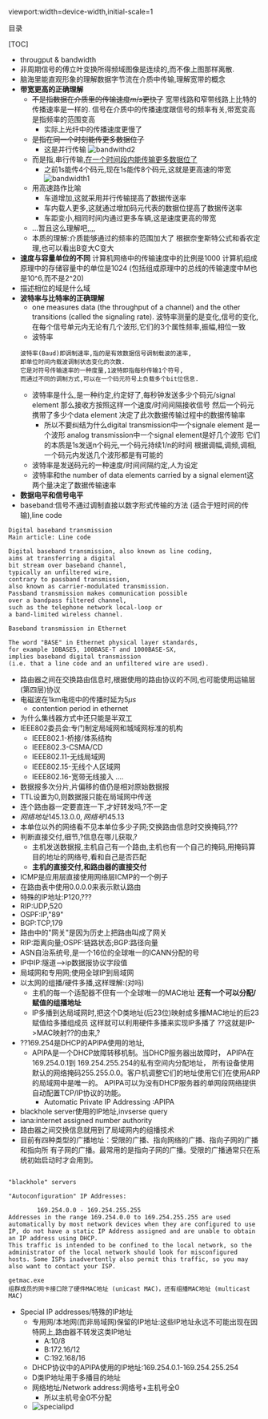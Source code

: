 viewport:width=device-width,initial-scale=1

目录

[TOC]

+ througput & bandwidth
+ 非周期信号的傅立叶变换所得频域图像是连续的,而不像上图那样离散.
+ 脑海里能直观形象的理解数据字节流在介质中传输,理解宽带的概念
+ **带宽更高的正确理解**
	- ~~不是指数据在介质里的传输速度$m/s$更快了~~
	宽带线路和窄带线路上比特的传播速率是一样的.
	信号在介质中的传播速度跟信号的频率有关,带宽变高是指频率的范围变高
		+ 实际上光纤中的传播速度更慢了
	- ~~是指在同一个时刻能传更多数据位了~~
		+ 这是并行传输
		![bandwithd2][1]
	- 而是指,串行传输,<u>在一个时间段内能传输更多数据位了</u>
		+ 之前1s能传4个码元,现在1s能传8个码元,这就是更高速的带宽
	![bandwidth1][0]		
	- 用高速路作比喻
		+ 车道增加,这就采用并行传输提高了数据传送率
		+ 车内载人更多,这就通过增加码元代表的数据位提高了数据传送率
		+ 车距变小,相同时间内通过更多车辆,这是速度更高的带宽
	- ...暂且这么理解吧,,,,
	- 本质的理解:介质能够通过的频率的范围加大了
	根据奈奎斯特公式和香农定理,也可以看出B变大C变大
+ **速度与容量单位的不同**
计算机网络中的传输速度中的比例是1000
计算机组成原理中的存储容量中的单位是1024
(包括组成原理中的总线的传输速度中M也是10^6,而不是2^20)
+ 描述相位的域是什么域
+ **波特率与比特率的正确理解**
	- one measures data (the throughput of a channel) and the other transitions (called the signaling rate).
	波特率测量的是变化,信号的变化,在每个信号单元内无论有几个波形,它们的3个属性频率,振幅,相位一致
	- 波特率
	```
	波特率(Baud)即调制速率,指的是有效数据信号调制载波的速率,
	即单位时间内载波调制状态变化的次数.
	它是对符号传输速率的一种度量,1波特即指每秒传输1个符号,
	而通过不同的调制方式,可以在一个码元符号上负载多个bit位信息.
	```
	- 波特率是什么,是一种约定,约定好了,每秒钟发送多少个码元/signal element
	那么接收方按照这样一个速度/时间间隔接收信号
	然后一个码元携带了多少个data element 
	决定了此次数据传输过程中的数据传输率
		+ 所以不要纠结为什么digital transmission中一个signale element 是一个波形
		analog transmission中一个signal element是好几个波形
		它们的本质是1s发送n个码元,一个码元持续1/n的时间
		根据调幅,调频,调相,一个码元内发送几个波形都是有可能的
	- 波特率是发送码元的一种速度/时间间隔约定,人为设定
	- 波特率和the number of data elements carried by a signal element这两个量决定了数据传输速率
+ **数据电平和信号电平**
+ baseband:信号不通过调制直接以数字形式传输的方法 (适合于短时间的传输),line code
```
Digital baseband transmission
Main article: Line code

Digital baseband transmission, also known as line coding,
aims at transferring a digital
bit stream over baseband channel, 
typically an unfiltered wire, 
contrary to passband transmission,
also known as carrier-modulated transmission.
Passband transmission makes communication possible 
over a bandpass filtered channel, 
such as the telephone network local-loop or 
a band-limited wireless channel.

Baseband transmission in Ethernet

The word "BASE" in Ethernet physical layer standards, 
for example 10BASE5, 100BASE-T and 1000BASE-SX, 
implies baseband digital transmission 
(i.e. that a line code and an unfiltered wire are used).
```
+ 路由器之间在交换路由信息时,根据使用的路由协议的不同,也可能使用运输层(第四层)协议
+ 电磁波在1km电缆中的传播时延为5$\mu s$
	- contention period in ethernet
+ 为什么集线器方式中还只能是半双工
+ IEEE802委员会:专门制定局域网和城域网标准的机构
	- IEEE802.1-桥接/体系结构
	- IEEE802.3-CSMA/CD
	- IEEE802.11-无线局域网
	- IEEE802.15-无线个人区域网
	- IEEE802.16-宽带无线接入
	....
+ 数据报多次分片,片偏移的值仍是相对原始数据报
+ TTL设置为0,则数据报只能在局域网中传送
+ 连个路由器一定要直连一下,才好转发吗,?不一定
+ $网络地址145.13.0.0,网络号145.13$
+ 本单位以外的网络看不见本单位多少子网;交换路由信息时交换掩码,???
+ 判断直接交付,细节,?信息在哪儿获取,?
	- 主机发送数据报,主机自己有一个路由,主机也有一个自己的掩码,用掩码算目的地址的网络号,看和自己是否匹配
	- **主机的直接交付,和路由器的直接交付**
+ ICMP是应用层直接使用网络层ICMP的一个例子	
+ 在路由表中使用0.0.0.0来表示默认路由
+ 特殊的IP地址:P120,???
+ RIP:UDP,520
+ OSPF:IP,"89"
+ BGP:TCP,179
+ 路由中的"网关"是因为历史上把路由叫成了网关
+ RIP:距离向量;OSPF:链路状态;BGP:路径向量
+ ASN自治系统号,是一个16位的全球唯一的ICANN分配的号
+ IP中IP:隧道-->ip数据报协议字段值
+ 局域网和专用网;使用全球IP到局域网
+ 以太网的组播/硬件多播,这样理解:(对吗)
	- 主机的每一个适配器不但有一个全球唯一的MAC地址
	**还有一个可以分配/赋值的组播地址**
	- IP多播到达局域网时,把这个D类地址(后23位)映射成多播MAC地址的后23赋值给多播组成员
	这样就可以利用硬件多播来实现IP多播了
	??这就是IP->MAC映射??的由来,?
+ ??169.254是DHCP的APIPA使用的地址,
	- APIPA是一个DHCP故障转移机制。当DHCP服务器出故障时， 
	APIPA在169.254.0.1到 169.254.255.254的私有空间内分配地址，
	所有设备使用默认的网络掩码255.255.0.0。客户机调整它们的地址使用它们在使用ARP的局域网中是唯一的。
	APIPA可以为没有DHCP服务器的单网段网络提供自动配置TCP/IP协议的功能。
		+ Automatic Private IP Addressing :APIPA
+ blackhole server使用的IP地址,invserse query
+ iana:internet assigned number authority
+ 路由器之间交换信息就用到了局域网内的组播技术
+ 目前有四种类型的广播地址：受限的广播、指向网络的广播、指向子网的广播和指向所
有子网的广播。最常用的是指向子网的广播。受限的广播通常只在系统初始启动时才会用到。
```

"blackhole" servers

"Autoconfiguration" IP Addresses:

        169.254.0.0 - 169.254.255.255 
Addresses in the range 169.254.0.0 to 169.254.255.255 are used automatically by most network devices when they are configured to use IP, do not have a static IP Address assigned and are unable to obtain an IP address using DHCP. 
This traffic is intended to be confined to the local network, so the administrator of the local network should look for misconfigured hosts. Some ISPs inadvertently also permit this traffic, so you may also want to contact your ISP. 

getmac.exe
组群成员的网卡接口除了硬件MAC地址 (unicast MAC)，还有组播MAC地址 (multicast MAC)
```
+ Special IP addresses/特殊的IP地址
	- 专用网/本地网(而非局域网)保留的IP地址:这些IP地址永远不可能出现在因特网上,路由器不转发这类IP地址
		+ A:10/8
		+ B:172.16/12
		+ C:192.168/16
	- DHCP协议中的APIPA使用的IP地址:169.254.0.1-169.254.255.254
	- D类IP地址用于多播目的地址
	- 网络地址/Network address:网络号+主机号全0
		+ 所以主机号全0不分配
	- ![specialipd][2]


[0]:http://cjhgo.sinaapp.com/CS/ComputerNetwork/images/bandwidth1.gif

[1]:http://cjhgo.sinaapp.com/CS/ComputerNetwork/images/bandwidth2.gif
[2]:http://cjhgo.sinaapp.com/CS/ComputerNetwork/images/specialip.gif